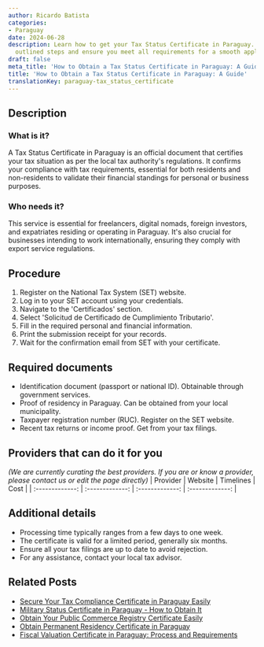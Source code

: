```yaml
---
author: Ricardo Batista
categories:
- Paraguay
date: 2024-06-28
description: Learn how to get your Tax Status Certificate in Paraguay. Follow the
  outlined steps and ensure you meet all requirements for a smooth application process.
draft: false
meta_title: 'How to Obtain a Tax Status Certificate in Paraguay: A Guide'
title: 'How to Obtain a Tax Status Certificate in Paraguay: A Guide'
translationKey: paraguay-tax_status_certificate
---
```



## Description
### What is it?
A Tax Status Certificate in Paraguay is an official document that certifies your tax situation as per the local tax authority's regulations. It confirms your compliance with tax requirements, essential for both residents and non-residents to validate their financial standings for personal or business purposes.

### Who needs it?
This service is essential for freelancers, digital nomads, foreign investors, and expatriates residing or operating in Paraguay. It's also crucial for businesses intending to work internationally, ensuring they comply with export service regulations.

## Procedure

1. Register on the National Tax System (SET) website.
2. Log in to your SET account using your credentials.
3. Navigate to the 'Certificados' section.
4. Select 'Solicitud de Certificado de Cumplimiento Tributario'.
5. Fill in the required personal and financial information.
6. Print the submission receipt for your records.
7. Wait for the confirmation email from SET with your certificate.


## Required documents

- Identification document (passport or national ID). Obtainable through government services.
- Proof of residency in Paraguay. Can be obtained from your local municipality.
- Taxpayer registration number (RUC). Register on the SET website.
- Recent tax returns or income proof. Get from your tax filings.


## Providers that can do it for you
_(We are currently curating the best providers. If you are or know a provider, please contact us or edit the page directly)_
| Provider        |     Website     |     Timelines    |       Cost      |
| :-------------: | :-------------: |  :-------------: | :-------------: |

## Additional details

- Processing time typically ranges from a few days to one week.
- The certificate is valid for a limited period, generally six months.
- Ensure all your tax filings are up to date to avoid rejection.
- For any assistance, contact your local tax advisor.




## Related Posts

- [Secure Your Tax Compliance Certificate in Paraguay Easily](https://tramitit.com/guides/paraguay/tax_compliance_certificate/)
- [Military Status Certificate in Paraguay - How to Obtain It](https://tramitit.com/guides/paraguay/military_status_certificate/)
- [Obtain Your Public Commerce Registry Certificate Easily](https://tramitit.com/guides/paraguay/public_commerce_registry_certificate/)
- [Obtain Permanent Residency Certificate in Paraguay](https://tramitit.com/guides/paraguay/permanent_residency_certificate/)
- [Fiscal Valuation Certificate in Paraguay: Process and Requirements](https://tramitit.com/guides/paraguay/fiscal_valuation_certificate/)